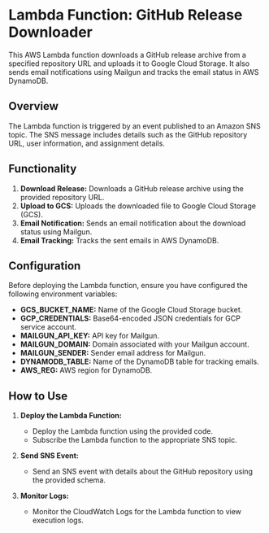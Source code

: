 # Lambda Function: GitHub Release Downloader

This AWS Lambda function downloads a GitHub release archive from a specified repository URL and uploads it to Google Cloud Storage. It also sends email notifications using Mailgun and tracks the email status in AWS DynamoDB.

## Overview

The Lambda function is triggered by an event published to an Amazon SNS topic. The SNS message includes details such as the GitHub repository URL, user information, and assignment details.

## Functionality

1. **Download Release:** Downloads a GitHub release archive using the provided repository URL.
2. **Upload to GCS:** Uploads the downloaded file to Google Cloud Storage (GCS).
3. **Email Notification:** Sends an email notification about the download status using Mailgun.
4. **Email Tracking:** Tracks the sent emails in AWS DynamoDB.

## Configuration

Before deploying the Lambda function, ensure you have configured the following environment variables:

- **GCS_BUCKET_NAME:** Name of the Google Cloud Storage bucket.
- **GCP_CREDENTIALS:** Base64-encoded JSON credentials for GCP service account.
- **MAILGUN_API_KEY:** API key for Mailgun.
- **MAILGUN_DOMAIN:** Domain associated with your Mailgun account.
- **MAILGUN_SENDER:** Sender email address for Mailgun.
- **DYNAMODB_TABLE:** Name of the DynamoDB table for tracking emails.
- **AWS_REG:** AWS region for DynamoDB.

## How to Use

1. **Deploy the Lambda Function:**
   - Deploy the Lambda function using the provided code.
   - Subscribe the Lambda function to the appropriate SNS topic.

2. **Send SNS Event:**
   - Send an SNS event with details about the GitHub repository using the provided schema.

3. **Monitor Logs:**
   - Monitor the CloudWatch Logs for the Lambda function to view execution logs.